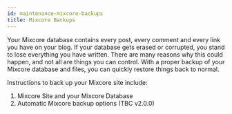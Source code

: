 ```yaml
---
id: maintenance-mixcore-backups
title: Mixcore Backups
---
```

Your Mixcore database contains every post, every comment and every link you have on your blog. If your database gets erased or corrupted, you stand to lose everything you have written. There are many reasons why this could happen, and not all are things you can control. With a proper backup of your Mixcore database and files, you can quickly restore things back to normal.

Instructions to back up your Mixcore site include:

1. Mixcore Site and your Mixcore Database
1. Automatic Mixcore backup options (TBC v2.0.0)
